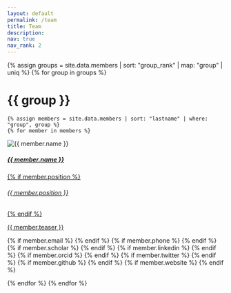 ```yaml
---
layout: default
permalink: /team
title: Team
description: 
nav: true
nav_rank: 2
---
```


{% assign groups = site.data.members | sort: "group_rank" | map: "group" | uniq %}
{% for group in groups %}
# {{ group }}

    {% assign members = site.data.members | sort: "lastname" | where: "group", group %}
    {% for member in members %}
<p>
    <div class="card hoverable">
        <div class="row no-gutters">
            <div class="col-sm-4 col-md-3">
                <img src="{{ '/assets/img/people/' | append: member.image | relative_url }}" class="card-img img-fluid" alt="{{ member.name }}" />
            </div>
            <div class="team col-sm-8 col-md-9">
                <div class="card-body">
                    <a href="{{ member.website }}">
                    <h5 class="card-title">{{ member.name }}</h5>
                    {% if member.position %}<h6 class="card-subtitle mb-2 text-muted">{{ member.position }}</h6>{% endif %}
                    <p class="card-text">
                        {{ member.teaser }}
                    </p>
                    </a>
                    {% if member.email %}
                        <a href="mailto:{{ member.email }}" class="card-link"><i class="fas fa-envelope"></i></a>
                    {% endif %}
                    {% if member.phone %}
                        <a href="tel:{{ member.phone }}" class="card-link"><i class="fas fa-phone"></i></a>
                    {% endif %}
                    {% if member.scholar %}
                        <a href="https://scholar.google.com/citations?user={{ member.scholar }}" class="card-link" target="_blank"><i class="ai ai-google-scholar"></i></a>
                    {% endif %}
                    {% if member.linkedin %}
                        <a href="https://linkedin.com/in/{{ member.linkedin }}/" class="card-link" target="_blank"><i class="fab fa-linkedin"></i></a>
                    {% endif %}
                    {% if member.orcid %}
                        <a href="https://orcid.org/{{ member.orcid }}" class="card-link" target="_blank"><i class="fab fa-orcid"></i></a>
                    {% endif %}
                    {% if member.twitter %}
                        <a href="https://twitter.com/{{ member.twitter }}" class="card-link" target="_blank"><i class="fab fa-twitter"></i></a>
                    {% endif %}
                    {% if member.github %}
                        <a href="https://github.com/{{ member.github }}" class="card-link" target="_blank"><i class="fab fa-github"></i></a>
                    {% endif %}
                    {% if member.website %}
                        <a href="{{ member.website }}" class="card-link" target="_blank"><i class="fas fa-globe"></i></a>
                    {% endif %}
                    <!-- <p class="card-text"> -->
                    <!--     <small class="test-muted"><i class="fas fa-thumbtack"></i> {{ member.address | replace: '<br />', ', ' }}</small> -->
                    <!-- </p> -->
                </div>
            </div>
        </div>
    </div>
</p>
    {% endfor %}
{% endfor %}


